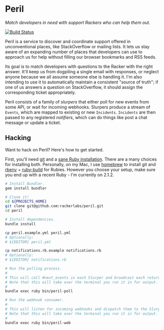 # Peril

*Match developers in need with support Rackers who can help them out.*

[![Build Status](https://travis-ci.org/rackerlabs/peril.svg?branch=master)](https://travis-ci.org/rackerlabs/peril)

Peril is a service to discover and coordinate support offered in unconventional places, like StackOverflow or mailing lists. It lets us stay aware of an expanding number of places that developers can use to approach us for help without filling our browser bookmarks and RSS feeds.

Its goal is to match developers with questions to the Racker with the right answer. It'll keep us from dogpiling a single email with responses, or neglect anyone because we all assume someone else is handling it. I'm also intending to use it to automatically maintain a consistent "source of truth"; if one of us answers a question on StackOverflow, it should assign the corresponding ticket appropriately.

Peril consists of a family of *slurpers* that either poll for new events from some API, or wait for incoming webhooks. Slurpers produce a stream of `Events`, which are mapped to existing or new `Incidents`. `Incidents` are then passed to any registered *notifiers*, which can do things like post a chat message or update a ticket.

## Hacking

Want to hack on Peril? Here's how to get started.

First, you'll need [git](http://git-scm.com/downloads) and a [sane Ruby installation](https://www.ruby-lang.org/en/installation/). There are a many choices for installing both. Personally, on my Mac, I use [homebrew](http://brew.sh/) to install git and [rbenv](https://github.com/sstephenson/rbenv) + [ruby-build](https://github.com/sstephenson/ruby-build#readme) for Rubies. However you choose your setup, make sure you end up with a recent Ruby - I'm currently on 2.1.2.

```bash
# Install Bundler.
gem install bundler

# Clone it!
cd ${PROJECTS_HOME}
git clone git@github.com:rackerlabs/peril.git
cd peril

# Install dependencies.
bundle install

cp peril.example.yml peril.yml
# Optionally:
# ${EDITOR} peril.yml

cp notifications.rb.example notifications.rb
# Optionally:
# ${EDITOR} notifications.rb

# Run the polling process.
#
# This will call #next_events in each Slurper and broadcast each returned event to all notifiers.
# Note that this will take over the terminal you run it in for output.
#
bundle exec ruby bin/peril-poll

# Run the webhook consumer.
#
# This will listen for incoming webhooks and dispatch them to the Slurpers that registered them.
# Note that this will take over the terminal you run it in for output.
#
bundle exec ruby bin/peril-web
```
